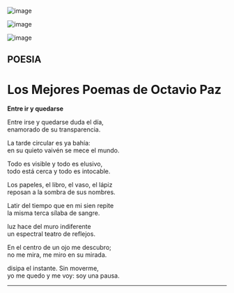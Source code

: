 ![image](https://user-images.githubusercontent.com/113804528/200149062-f1a09858-678b-4b70-92c0-b5b7b610eb75.png)


![image](https://user-images.githubusercontent.com/113804528/200149034-4354d979-59fb-4b5a-b4b4-3fb0e88ceff6.png)

![image](https://user-images.githubusercontent.com/113804528/200149043-3302fd8b-cd44-489b-8cf8-32a1f71e6190.png)

<h2>POESIA</h2>
<h1>Los Mejores Poemas de Octavio Paz</h1>
<p><b>Entre ir y quedarse</b></p>
<p>Entre irse y quedarse duda el día, <br> enamorado de su transparencia.</p>
<p>La tarde circular es ya bahía: <br> en su quieto vaivén se mece el mundo.</p> 
<p>Todo es visible y todo es elusivo,<br>
    todo está cerca y todo es intocable.</p> 
<p>Los papeles, el libro, el vaso, el lápiz <br>
    reposan a la sombra de sus nombres.</p> 
<p>Latir del tiempo que en mi sien repite <br>
    la misma terca sílaba de sangre.</p> 
<p>luz hace del muro indiferente <br>
    un espectral teatro de reflejos.</p>
<p>En el centro de un ojo me descubro; <br>
    no me mira, me miro en su mirada.</p>
<p>disipa el instante. Sin moverme, <br>
    yo me quedo y me voy: soy una pausa.</p> 
    <hr>
